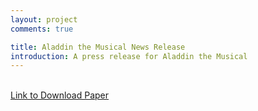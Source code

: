 ```yaml
---
layout: project
comments: true

title: Aladdin the Musical News Release
introduction: A press release for Aladdin the Musical
---
```


<div class="embed-responsive embed-responsive-16by9">

<object data="/data/projects/news_release.pdf" type="application/pdf"
            width="640px" height="600px" align="center"> 
</object>
</div>
<br>
<a href="/data/projects/news_release.pdf"> Link to Download Paper </a>